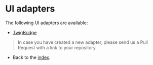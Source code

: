 # UI adapters

The following UI adapters are available:

* [TwigBridge](https://github.com/BenGorUser/TwigBridge)

> In case you have created a new adapter, please send us a Pull Request with a link to your repository.

- Back to the [index](index.md).
